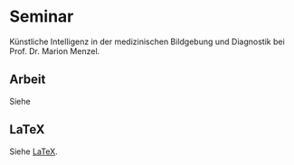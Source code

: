 # Seminar
Künstliche Intelligenz in der medizinischen Bildgebung und Diagnostik bei Prof. Dr. Marion Menzel.

## Arbeit
Siehe 

## LaTeX
Siehe [LaTeX](McBaumwolle/thi_exams/semester_4/resources/sm).